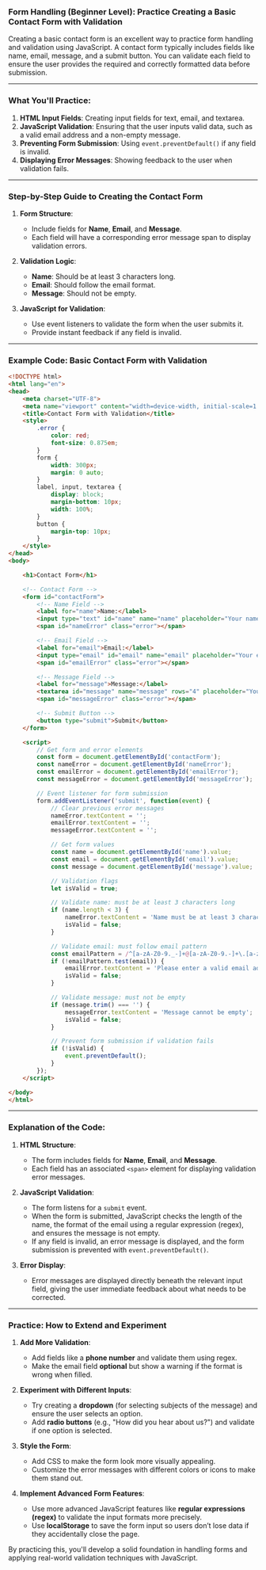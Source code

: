 ### **Form Handling (Beginner Level): Practice Creating a Basic Contact Form with Validation**

Creating a basic contact form is an excellent way to practice form handling and validation using JavaScript. A contact form typically includes fields like name, email, message, and a submit button. You can validate each field to ensure the user provides the required and correctly formatted data before submission.

---

### **What You'll Practice:**
1. **HTML Input Fields**: Creating input fields for text, email, and textarea.
2. **JavaScript Validation**: Ensuring that the user inputs valid data, such as a valid email address and a non-empty message.
3. **Preventing Form Submission**: Using `event.preventDefault()` if any field is invalid.
4. **Displaying Error Messages**: Showing feedback to the user when validation fails.

---

### **Step-by-Step Guide to Creating the Contact Form**

1. **Form Structure**:
   - Include fields for **Name**, **Email**, and **Message**.
   - Each field will have a corresponding error message span to display validation errors.
   
2. **Validation Logic**:
   - **Name**: Should be at least 3 characters long.
   - **Email**: Should follow the email format.
   - **Message**: Should not be empty.
   
3. **JavaScript for Validation**:
   - Use event listeners to validate the form when the user submits it.
   - Provide instant feedback if any field is invalid.

---

### **Example Code: Basic Contact Form with Validation**

```html
<!DOCTYPE html>
<html lang="en">
<head>
    <meta charset="UTF-8">
    <meta name="viewport" content="width=device-width, initial-scale=1.0">
    <title>Contact Form with Validation</title>
    <style>
        .error {
            color: red;
            font-size: 0.875em;
        }
        form {
            width: 300px;
            margin: 0 auto;
        }
        label, input, textarea {
            display: block;
            margin-bottom: 10px;
            width: 100%;
        }
        button {
            margin-top: 10px;
        }
    </style>
</head>
<body>

    <h1>Contact Form</h1>

    <!-- Contact Form -->
    <form id="contactForm">
        <!-- Name Field -->
        <label for="name">Name:</label>
        <input type="text" id="name" name="name" placeholder="Your name">
        <span id="nameError" class="error"></span>

        <!-- Email Field -->
        <label for="email">Email:</label>
        <input type="email" id="email" name="email" placeholder="Your email">
        <span id="emailError" class="error"></span>

        <!-- Message Field -->
        <label for="message">Message:</label>
        <textarea id="message" name="message" rows="4" placeholder="Your message"></textarea>
        <span id="messageError" class="error"></span>

        <!-- Submit Button -->
        <button type="submit">Submit</button>
    </form>

    <script>
        // Get form and error elements
        const form = document.getElementById('contactForm');
        const nameError = document.getElementById('nameError');
        const emailError = document.getElementById('emailError');
        const messageError = document.getElementById('messageError');

        // Event listener for form submission
        form.addEventListener('submit', function(event) {
            // Clear previous error messages
            nameError.textContent = '';
            emailError.textContent = '';
            messageError.textContent = '';

            // Get form values
            const name = document.getElementById('name').value;
            const email = document.getElementById('email').value;
            const message = document.getElementById('message').value;

            // Validation flags
            let isValid = true;

            // Validate name: must be at least 3 characters long
            if (name.length < 3) {
                nameError.textContent = 'Name must be at least 3 characters long';
                isValid = false;
            }

            // Validate email: must follow email pattern
            const emailPattern = /^[a-zA-Z0-9._-]+@[a-zA-Z0-9.-]+\.[a-zA-Z]{2,6}$/;
            if (!emailPattern.test(email)) {
                emailError.textContent = 'Please enter a valid email address';
                isValid = false;
            }

            // Validate message: must not be empty
            if (message.trim() === '') {
                messageError.textContent = 'Message cannot be empty';
                isValid = false;
            }

            // Prevent form submission if validation fails
            if (!isValid) {
                event.preventDefault();
            }
        });
    </script>

</body>
</html>
```

---

### **Explanation of the Code:**

1. **HTML Structure**:
   - The form includes fields for **Name**, **Email**, and **Message**.
   - Each field has an associated `<span>` element for displaying validation error messages.

2. **JavaScript Validation**:
   - The form listens for a `submit` event.
   - When the form is submitted, JavaScript checks the length of the name, the format of the email using a regular expression (regex), and ensures the message is not empty.
   - If any field is invalid, an error message is displayed, and the form submission is prevented with `event.preventDefault()`.

3. **Error Display**:
   - Error messages are displayed directly beneath the relevant input field, giving the user immediate feedback about what needs to be corrected.

---

### **Practice: How to Extend and Experiment**

1. **Add More Validation**:
   - Add fields like a **phone number** and validate them using regex.
   - Make the email field **optional** but show a warning if the format is wrong when filled.

2. **Experiment with Different Inputs**:
   - Try creating a **dropdown** (for selecting subjects of the message) and ensure the user selects an option.
   - Add **radio buttons** (e.g., "How did you hear about us?") and validate if one option is selected.

3. **Style the Form**:
   - Add CSS to make the form look more visually appealing.
   - Customize the error messages with different colors or icons to make them stand out.

4. **Implement Advanced Form Features**:
   - Use more advanced JavaScript features like **regular expressions (regex)** to validate the input formats more precisely.
   - Use **localStorage** to save the form input so users don’t lose data if they accidentally close the page.

By practicing this, you'll develop a solid foundation in handling forms and applying real-world validation techniques with JavaScript.